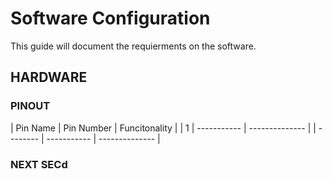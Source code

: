 # Software Configuration

This guide will document the requierments on the software.

## HARDWARE 

### PINOUT 

| Pin Name | Pin Number  | Funcitonality  |
| 1 | ----------- | -------------- |
| -------- | ----------- | -------------- |

### NEXT SECd

